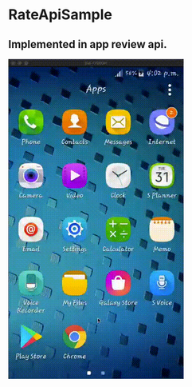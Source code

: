 # RateApiSample
## Implemented in app review api.


![alt text](https://github.com/navczydev/RateApiSample/blob/master/in-app-review.gif)
